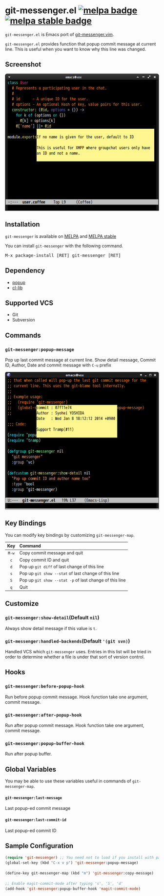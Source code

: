 # git-messenger.el [![melpa badge][melpa-badge]][melpa-link] [![melpa stable badge][melpa-stable-badge]][melpa-stable-link]

`git-messenger.el` is Emacs port of [git-messenger.vim](https://github.com/rhysd/git-messenger.vim).

`git-messenger.el` provides function that popup commit message at current line.
This is useful when you want to know why this line was changed.


## Screenshot

![git-messenger.el](image/git-messenger.png)


## Installation

`git-messenger` is available on [MELPA](https://melpa.org/) and [MELPA stable](https://stable.melpa.org/)

You can install `git-messenger` with the following command.

<kbd>M-x package-install [RET] git-messenger [RET]</kbd>


## Dependency

* [popup](https://github.com/auto-complete/popup-el)
* [cl-lib](http://elpa.gnu.org/packages/cl-lib.html)


## Supported VCS

- Git
- Subversion


## Commands

### `git-messenger:popup-message`

Pop up last commit message at current line. Show detail message, Commit ID, Author,
Date and commit message with `C-u` prefix

![git-messenager-detail](image/git-messenger-detail.png)


## Key Bindings

You can modify key bindings by customizing `git-messenger-map`.

| Key                  | Command                                                 |
|:--------------------:|:--------------------------------------------------------|
| `M-w`                | Copy commit message and quit                            |
| `c`                  | Copy commit ID and quit                                 |
| `d`                  | Pop up `git diff` of last change of this line           |
| `s`                  | Pop up `git show --stat` of last change of this line    |
| `S`                  | Pop up `git show --stat -p` of last change of this line |
| `q`                  | Quit                                                    |


## Customize

### `git-messenger:show-detail`(Default `nil`)

Always show detail message if this value is `t`.

### `git-messenger:handled-backends`(Default `'(git svn)`)

Handled VCS which `git-messenger` uses.
Entries in this list will be tried in order to determine whether a
file is under that sort of version control.

## Hooks

### `git-messenger:before-popup-hook`

Run before popup commit message. Hook function take one argument, commit message.

### `git-messenger:after-popup-hook`

Run after popup commit message. Hook function take one argument, commit message.

### `git-messenger:popup-buffer-hook`

Run after popup buffer.


## Global Variables

You may be able to use these variables useful in commands of `git-messenger-map`.

#### `git-messenger:last-message`

Last popup-ed commit message

#### `git-messenger:last-commit-id`

Last popup-ed commit ID


## Sample Configuration

```lisp
(require 'git-messenger) ;; You need not to load if you install with package.el
(global-set-key (kbd "C-x v p") 'git-messenger:popup-message)

(define-key git-messenger-map (kbd "m") 'git-messenger:copy-message)

;; Enable magit-commit-mode after typing 's', 'S', 'd'
(add-hook 'git-messenger:popup-buffer-hook 'magit-commit-mode)
```

[melpa-link]: https://melpa.org/#/git-messenger
[melpa-stable-link]: https://stable.melpa.org/#/git-messenger
[melpa-badge]: https://melpa.org/packages/git-messenger-badge.svg
[melpa-stable-badge]: https://stable.melpa.org/packages/git-messenger-badge.svg
